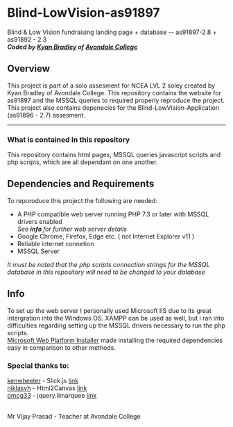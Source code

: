 
# Blind-LowVision-as91897
Blind &amp; Low Vision fundraising landing page + database -- as91897-2.8 + as91892 - 2.3<br/>
***Coded by <a href="https://github.com/bradley-kyan" title="bradley-kyan Github">Kyan Bradley</a> of [Avondale College](https://www.avcol.school.nz/)***

## Overview ##
This project is part of a solo assesment for NCEA LVL 2 soley created by Kyan Bradley of Avondale College. This repository contains the website for as91897 and the MSSQL queries to required properly reproduce the project.
This project also contains depenecies for the Blind-LowVision-Application (as91896 - 2.7) assesment.
<hr>

### What is contained in this repository ###
This repository contains html pages, MSSQL queries javascript scripts and php scripts, which are all dependant on one another.
## Dependencies and Requirements ##
To reporoduce this project the following are needed:
<ul><li>A PHP compatible web server running PHP 7.3 or later with MSSQL drivers enabled <br><i> See <b>info </b> for further web server details</i>
<li>Google Chrome, Firefox, Edge etc. ( not Internet Explorer v11 )
<li>Reliable internet connetion
<li>MSSQL Server</ul>

*It must be noted that the php scripts connection strings for the MSSQL database in this repository will need to be changed to your database*

## Info ##
To set up the web server I personally used Microsoft IIS due to its great intergration into the Windows OS. XAMPP can be used as well, but i ran into difficulties regarding setting up the MSSQL drivers necessary to run the php scripts.<br>
[Microsoft Web Platform Installer](https://www.microsoft.com/web/downloads/platform.aspx) made installing the required dependencies easy in comparison to other methods.

### Special thanks to: ###
 [kenwheeler](https://github.com/kenwheeler) - Slick.js [link](https://github.com/kenwheeler/slick/)<br/>
 [niklasvh](https://github.com/niklasvh) - Html2Canvas [link](https://github.com/niklasvh/html2canvas)<br/>
 [omcg33](https://github.com/omcg33) - jquery.limarquee [link](https://github.com/omcg33/jquery.limarquee)<br/><br/>
 
 Mr Vijay Prasad - Teacher at Avondale College<br>
